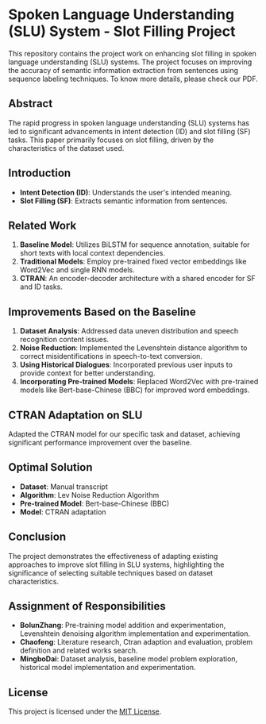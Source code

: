 # Spoken Language Understanding (SLU) System - Slot Filling Project
This repository contains the project work on enhancing slot filling in spoken language understanding (SLU) systems. The project focuses on improving the accuracy of semantic information extraction from sentences using sequence labeling techniques.
To know more details, please check our PDF.
## Abstract
The rapid progress in spoken language understanding (SLU) systems has led to significant advancements in intent detection (ID) and slot filling (SF) tasks. This paper primarily focuses on slot filling, driven by the characteristics of the dataset used.

## Introduction
- **Intent Detection (ID)**: Understands the user's intended meaning.
- **Slot Filling (SF)**: Extracts semantic information from sentences.

## Related Work
1. **Baseline Model**: Utilizes BiLSTM for sequence annotation, suitable for short texts with local context dependencies.
2. **Traditional Models**: Employ pre-trained fixed vector embeddings like Word2Vec and single RNN models.
3. **CTRAN**: An encoder-decoder architecture with a shared encoder for SF and ID tasks.

## Improvements Based on the Baseline
1. **Dataset Analysis**: Addressed data uneven distribution and speech recognition content issues.
2. **Noise Reduction**: Implemented the Levenshtein distance algorithm to correct misidentifications in speech-to-text conversion.
3. **Using Historical Dialogues**: Incorporated previous user inputs to provide context for better understanding.
4. **Incorporating Pre-trained Models**: Replaced Word2Vec with pre-trained models like Bert-base-Chinese (BBC) for improved word embeddings.

## CTRAN Adaptation on SLU
Adapted the CTRAN model for our specific task and dataset, achieving significant performance improvement over the baseline.

## Optimal Solution
- **Dataset**: Manual transcript
- **Algorithm**: Lev Noise Reduction Algorithm
- **Pre-trained Model**: Bert-base-Chinese (BBC)
- **Model**: CTRAN adaptation

## Conclusion
The project demonstrates the effectiveness of adapting existing approaches to improve slot filling in SLU systems, highlighting the significance of selecting suitable techniques based on dataset characteristics.

## Assignment of Responsibilities
- **BolunZhang**: Pre-training model addition and experimentation, Levenshtein denoising algorithm implementation and experimentation.
- **Chaofeng**: Literature research, Ctran adaption and evaluation, problem definition and related works search.
- **MingboDai**: Dataset analysis, baseline model problem exploration, historical model implementation and experimentation.


## License
This project is licensed under the [MIT License](LICENSE).
